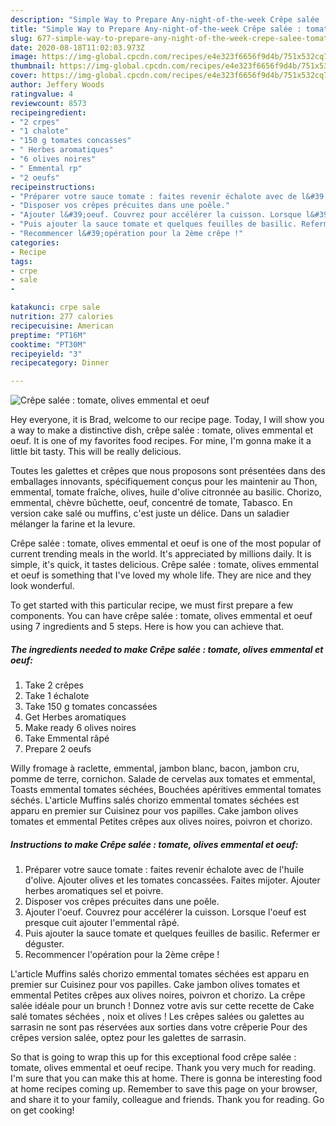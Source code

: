 ```yaml
---
description: "Simple Way to Prepare Any-night-of-the-week Crêpe salée : tomate, olives emmental et oeuf"
title: "Simple Way to Prepare Any-night-of-the-week Crêpe salée : tomate, olives emmental et oeuf"
slug: 677-simple-way-to-prepare-any-night-of-the-week-crepe-salee-tomate-olives-emmental-et-oeuf
date: 2020-08-18T11:02:03.973Z
image: https://img-global.cpcdn.com/recipes/e4e323f6656f9d4b/751x532cq70/crepe-salee-tomate-olives-emmental-et-oeuf-photo-principale-de-la-recette.jpg
thumbnail: https://img-global.cpcdn.com/recipes/e4e323f6656f9d4b/751x532cq70/crepe-salee-tomate-olives-emmental-et-oeuf-photo-principale-de-la-recette.jpg
cover: https://img-global.cpcdn.com/recipes/e4e323f6656f9d4b/751x532cq70/crepe-salee-tomate-olives-emmental-et-oeuf-photo-principale-de-la-recette.jpg
author: Jeffery Woods
ratingvalue: 4
reviewcount: 8573
recipeingredient:
- "2 crpes"
- "1 chalote"
- "150 g tomates concasses"
- " Herbes aromatiques"
- "6 olives noires"
- " Emmental rp"
- "2 oeufs"
recipeinstructions:
- "Préparer votre sauce tomate : faites revenir échalote avec de l&#39;huile d&#39;olive. Ajouter olives et les tomates concassées. Faites mijoter. Ajouter herbes aromatiques sel et poivre."
- "Disposer vos crêpes précuites dans une poêle."
- "Ajouter l&#39;oeuf. Couvrez pour accélérer la cuisson. Lorsque l&#39;oeuf est presque cuit ajouter l&#39;emmental râpé."
- "Puis ajouter la sauce tomate et quelques feuilles de basilic. Refermer er déguster."
- "Recommencer l&#39;opération pour la 2ème crêpe !"
categories:
- Recipe
tags:
- crpe
- sale
- 

katakunci: crpe sale  
nutrition: 277 calories
recipecuisine: American
preptime: "PT16M"
cooktime: "PT30M"
recipeyield: "3"
recipecategory: Dinner

---
```



![Crêpe salée : tomate, olives emmental et oeuf](https://img-global.cpcdn.com/recipes/e4e323f6656f9d4b/751x532cq70/crepe-salee-tomate-olives-emmental-et-oeuf-photo-principale-de-la-recette.jpg)

Hey everyone, it is Brad, welcome to our recipe page. Today, I will show you a way to make a distinctive dish, crêpe salée : tomate, olives emmental et oeuf. It is one of my favorites food recipes. For mine, I'm gonna make it a little bit tasty. This will be really delicious.

Toutes les galettes et crêpes que nous proposons sont présentées dans des emballages innovants, spécifiquement conçus pour les maintenir au Thon, emmental, tomate fraîche, olives, huile d&#39;olive citronnée au basilic. Chorizo, emmental, chèvre bûchette, oeuf, concentré de tomate, Tabasco. En version cake salé ou muffins, c&#39;est juste un délice. Dans un saladier mélanger la farine et la levure.

Crêpe salée : tomate, olives emmental et oeuf is one of the most popular of current trending meals in the world. It's appreciated by millions daily. It is simple, it's quick, it tastes delicious. Crêpe salée : tomate, olives emmental et oeuf is something that I've loved my whole life. They are nice and they look wonderful.


To get started with this particular recipe, we must first prepare a few components. You can have crêpe salée : tomate, olives emmental et oeuf using 7 ingredients and 5 steps. Here is how you can achieve that.

<!--inarticleads1-->

##### The ingredients needed to make Crêpe salée : tomate, olives emmental et oeuf:

1. Take 2 crêpes
1. Take 1 échalote
1. Take 150 g tomates concassées
1. Get  Herbes aromatiques
1. Make ready 6 olives noires
1. Take  Emmental râpé
1. Prepare 2 oeufs


Willy fromage à raclette, emmental, jambon blanc, bacon, jambon cru, pomme de terre, cornichon. Salade de cervelas aux tomates et emmental, Toasts emmental tomates séchées, Bouchées apéritives emmental tomates séchés. L&#39;article Muffins salés chorizo emmental tomates séchées est apparu en premier sur Cuisinez pour vos papilles. Cake jambon olives tomates et emmental  Petites crêpes aux olives noires, poivron et chorizo. 

<!--inarticleads2-->

##### Instructions to make Crêpe salée : tomate, olives emmental et oeuf:

1. Préparer votre sauce tomate : faites revenir échalote avec de l&#39;huile d&#39;olive. Ajouter olives et les tomates concassées. Faites mijoter. Ajouter herbes aromatiques sel et poivre.
1. Disposer vos crêpes précuites dans une poêle.
1. Ajouter l&#39;oeuf. Couvrez pour accélérer la cuisson. Lorsque l&#39;oeuf est presque cuit ajouter l&#39;emmental râpé.
1. Puis ajouter la sauce tomate et quelques feuilles de basilic. Refermer er déguster.
1. Recommencer l&#39;opération pour la 2ème crêpe !


L&#39;article Muffins salés chorizo emmental tomates séchées est apparu en premier sur Cuisinez pour vos papilles. Cake jambon olives tomates et emmental  Petites crêpes aux olives noires, poivron et chorizo. La crêpe salée idéale pour un brunch ! Donnez votre avis sur cette recette de Cake salé tomates séchées , noix et olives ! Les crêpes salées ou galettes au sarrasin ne sont pas réservées aux sorties dans votre crêperie Pour des crêpes version salée, optez pour les galettes de sarrasin. 

So that is going to wrap this up for this exceptional food crêpe salée : tomate, olives emmental et oeuf recipe. Thank you very much for reading. I'm sure that you can make this at home. There is gonna be interesting food at home recipes coming up. Remember to save this page on your browser, and share it to your family, colleague and friends. Thank you for reading. Go on get cooking!

